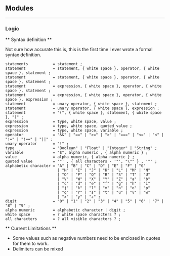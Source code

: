 ## Modules ##
***

### Logic ###

** Syntax definition **

Not sure how accurate this is, this is the first time I ever wrote a formal syntax definition.

    statements           = statement ;
    statement            = statement, { white space }, operator, { white space }, statement ;
    statement            = statement, { white space }, operator, { white space }, statement ;
    statement            = expression, { white space }, operator, { white space }, statement ;
    statement            = expression, { white space }, operator, { white space }, expression ;
    statement            = unary operator, { white space }, statement ;
    statement            = unary operator, { white space }, expression ;
    statement            = "(", { white space }, statement, { white space }, ")" ;
    expression           = type, white space, value ;
    expression           = type, white space, quoted value ;
    expression           = type, white space, variable ;
    operator             = "&&" | "==" | ">=" | ">" | "===" | "<=" | "<" | "!=" | "!==" | "||" ;
    unary operator       = "!" ;
    type                 = "Boolean" | "Float" | "Integer" | "String" ;
    variable             = "$", alpha numeric , { alpha numeric } ;
    value                = alpha numeric, { alpha numeric } ;
    quoted value         = '"' , { all characters - '"', "\"" } , '"' ;
    alphabetic character = "A" | "B" | "C" | "D" | "E" | "F" | "G"
                           | "H" | "I" | "J" | "K" | "L" | "M" | "N"
                           | "O" | "P" | "Q" | "R" | "S" | "T" | "U"
                           | "V" | "W" | "X" | "Y" | "Z" | "a" | "b"
                           | "c" | "d" | "e" | "f" | "g" | "h" | "i"
                           | "j" | "k" | "l" | "m" | "n" | "o" | "p"
                           | "q" | "r" | "s" | "t" | "u" | "v" | "w"
                           | "x" | "y" | "z" ;
    digit                = "0" | "1" | "2" | "3" | "4" | "5" | "6" | "7" | "8" | "9" ;
    alpha numeric        = alphabetic character | digit ;
    white space          = ? white space characters ? ;
    all characters       = ? all visible characters ? ;

** Current Limitations **

* Some values such as negative numbers need to be enclosed in quotes for them to work.
* Delimiters can be mixed

